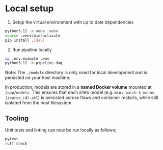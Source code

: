 # Local setup

1. Setup the virtual environment with up to date dependencies

```bash
python3.12 -m venv .venv
source .venv/bin/activate
pip install .[dev]
```

2. Run pipeline locally

```bash
cp .env.example .env
python3.12 -m pipeline.dag
```

Note: The `./models` directory is only used for local development and is persisted on your host machine.

In production, models are stored in a **named Docker volume** mounted at `/app/models`.
This ensures that each site’s model (e.g. `mini-batch-k-means-{source_id}.pkl`) is persisted across flows and container restarts, while still isolated from the host filesystem.

## Tooling

Unit tests and linting can now be run locally as follows;

```bash
pytest
ruff check
```
